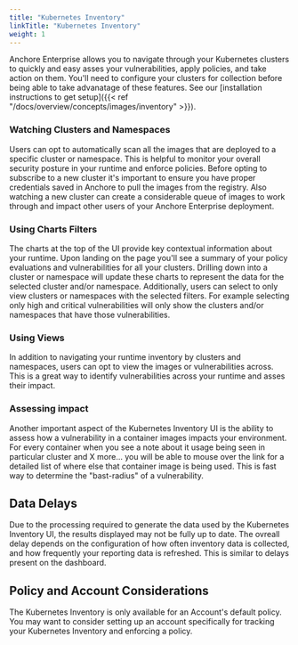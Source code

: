```yaml
---
title: "Kubernetes Inventory"
linkTitle: "Kubernetes Inventory"
weight: 1
---
```

Anchore Enterprise allows you to navigate through your Kubernetes clusters to quickly and easy asses your vulnerabilities, apply policies, and take action on them. You'll need to configure your clusters for collection before being able to take advanatage of these features. See our [installation instructions to get setup]({{< ref "/docs/overview/concepts/images/inventory" >}}).

### Watching Clusters and Namespaces
Users can opt to automatically scan all the images that are deployed to a specific cluster or namespace. This is helpful to monitor
your overall security posture in your runtime and enforce policies. Before opting to subscribe to a new cluster it's important to ensure you have proper credentials saved in Anchore to pull the images from the registry. Also watching a new cluster can create a considerable queue of images to work through and impact other users of your Anchore Enterprise deployment.

### Using Charts Filters
The charts at the top of the UI provide key contextual information about your runtime. Upon landing on the page you'll see a summary of your policy evaluations and vulnerabilities for all your clusters. Drilling down into a cluster or namespace will update these charts to represent the data for the selected cluster and/or namespace. Additionally, users can select to only view clusters or namespaces with the selected filters. For example selecting only high and critical vulnerabilities will only show the clusters and/or namespaces that have those vulnerabilities.

### Using Views
In addition to navigating your runtime inventory by clusters and namespaces, users can opt to view the images or vulnerabilities across. This is a great way to identify vulnerabilities across your runtime and asses their impact.

### Assessing impact
Another important aspect of the Kubernetes Inventory UI is the ability to assess how a vulnerability in a container images impacts your environment. For every container when you see a note about it usage being seen in particular cluster and X more... you will be able to mouse over the link for a detailed list of where else that container image is being used. This is fast way to determine the "bast-radius" of a vulnerability. 

## Data Delays
Due to the processing required to generate the data used by the Kubernetes Inventory UI, the results displayed may not be fully up to date. The ovreall delay depends on the configuration of how often inventory data is collected, and how frequently your reporting data is refreshed. This is similar to delays present on the dashboard. 

## Policy and Account Considerations 
The Kubernetes Inventory is only available for an Account's default policy. You may want to consider setting up an account specifically for tracking your Kubernetes Inventory and enforcing a policy. 